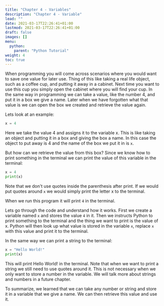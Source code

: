```yaml
---
title: "Chapter 4 - Variables"
description: "Chapter 4 - Variable"
lead: ""
date: 2021-03-17T22:26:41+01:00
lastmod: 2021-03-17T22:26:41+01:00
draft: false
images: []
menu: 
  python:
    parent: "Python Tutorial"
weight: 4
toc: true
---
```


When programming you will come across scenarios where you would want to save one value for later use. Thing of this like taking a real life object, such as a coffee cup, and putting it away in a cabinet. Next time you want to use this cup you simply open the cabinet where you will find your cup. In the same way in programming we can take a value, like the number 4, and put it in a box we give a name. Later when we have forgotten what that value is we can open the box we created and retrieve the value again.

Lets look at an example:
```py
x = 4
```
Here we take the value 4 and assigns it to the variable x. This is like taking an object and putting it in a box and giving the box a name. In this case the object to put away is 4 and the name of the box we put it in is `x`. 

But how can we retrieve the value from this box? Since we know how to print something in the terminal we can print the value of this variable in the terminal:
```py
x = 4
print(x)
```

Note that we don't use quotes inside the parenthesis after print. If we would put quotes around `x` we would simply print the letter x to the terminal.

When we run this program it will print `4` in the terminal.

Lets go through the code and understand how it works. First we create a variable named `x` and stores the value `4` in it. Then we instructs Python to print something to the terminal and the thing we want to print is the value of x. Python will then look up what value is stored in the variable `x`, replace `x` with this value and print it to the terminal. 

In the same way we can print a string to the terminal:

```py
x = "Hello World!"
print(x)
```

This will print Hello World! in the terminal. Note that when we want to print a string we still need to use quotes around it. This is not necessary when we only want to store a number in the variable. We will talk more about strings and numbers in a future chapter. 

To summarize, we learned that we can take any number or string and store it in a variable that we give a name. We can then retrieve this value and use it. 
